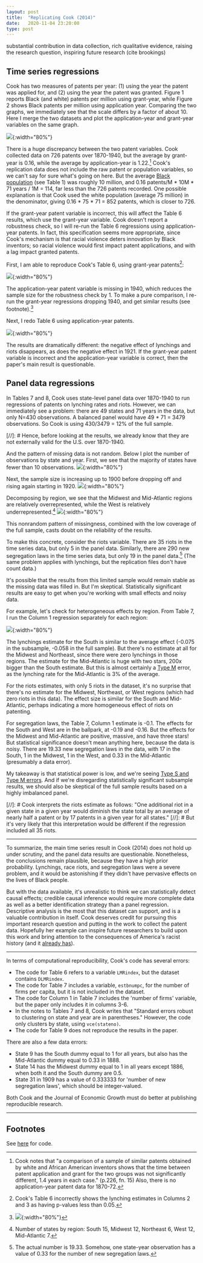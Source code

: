 ```yaml
---
layout: post
title:  "Replicating Cook (2014)"
date:   2020-11-04 23:20:00
type: post
---
```


substantial contribution in data collection, rich qualitative evidence, raising the research question, inspiring future research (cite brookings)

Time series regressions
-----------------------

Cook has two measures of patents per year: (1) using the year the patent was applied for, and (2) using the year the patent was granted. 
Figure 1 reports Black (and white) patents per million using grant-year, while Figure 2 shows Black patents per million using application year.
Comparing the two graphs, we immediately see that the scale differs by a factor of about 10.
Here I merge the two datasets and plot the application-year and grant-year variables on the same graph.

![](https://michaelwiebe.com/assets/cook_replication/fig_1_2.png){:width="80%"}

There is a huge discrepancy between the two patent variables.
Cook collected data on 726 patents over 1870-1940, but the average by grant-year is 0.16, while the average by application-year is 1.22.[^1]
Cook's replication data does not include the raw patent or population variables, so we can't say for sure what's going on here.
But the average [Black population](https://www.census.gov/content/dam/Census/library/working-papers/2002/demo/POP-twps0056.pdf) (see Table 1) was roughly 10 million, and 0.16 patents/M * 10M * 71 years / 1M  = 114, far less than the 726 patents recorded.
One possible explanation is that Cook used the white population (average 75 million) in the denominator, giving 0.16 * 75 * 71 = 852 patents, which is closer to 726.

If the grant-year patent variable is incorrect, this will affect the Table 6 results, which use the grant-year variable. Cook doesn't report a robustness check, so I will re-run the Table 6 regressions using application-year patents. In fact, this specification seems more appropriate, since Cook's mechanism is that racial violence deters innovation by Black inventors; so racial violence would first impact patent applications, and with a lag impact granted patents.

First, I am able to reproduce Cook's Table 6, using grant-year patents[^2]:

![](https://michaelwiebe.com/assets/cook_replication/table6a.png){:width="80%"}

The application-year patent variable is missing in 1940, which reduces the sample size for the robustness check by 1. To make a pure comparison, I re-run the grant-year regressions dropping 1940, and get similar results (see footnote).[^3]

Next, I redo Table 6 using application-year patents.

![](https://michaelwiebe.com/assets/cook_replication/table6c.png){:width="80%"}

The results are dramatically different: the negative effect of lynchings and riots disappears, as does the negative effect in 1921.
If the grant-year patent variable is incorrect and the application-year variable is correct, then the paper's main result is questionable.

Panel data regressions
----------------------

In Tables 7 and 8, Cook uses state-level panel data over 1870-1940 to run regressions of patents on lynching rates and riots.
However, we can immediately see a problem: there are 49 states and 71 years in the data, but only N=430 observations. A balanced panel would have 49 * 71 = 3479 observations. So Cook is using 430/3479 = 12% of the full sample. 

[//]: # Hence, before looking at the results, we already know that they are not externally valid for the U.S. over 1870-1940.

And the pattern of missing data is not random. 
Below I plot the number of observations by state and year. 
First, we see that the majority of states have fewer than 10 observations.
![](https://michaelwiebe.com/assets/cook_replication/obs_state.png){:width="80%"}

Next, the sample size is increasing up to 1900 before dropping off and rising again starting in 1920.
![](https://michaelwiebe.com/assets/cook_replication/obs_year.png){:width="80%"}

Decomposing by region, we see that the Midwest and Mid-Atlantic regions are relatively overrepresented, while the West is relatively underrepresented.[^4]
![](https://michaelwiebe.com/assets/cook_replication/obs_region.png){:width="80%"}

This nonrandom pattern of missingness, combined with the low coverage of the full sample, casts doubt on the reliability of the results.
<!-- severely undermines the external validity of the results. This dataset is not representative of the U.S. over 1870-1940. -->

To make this concrete, consider the riots variable. There are 35 riots in the time series data, but only 5 in the panel data. 
Similarly, there are 290 new segregation laws in the time series data, but only 19 in the panel data.[^5]
(The same problem applies with lynchings, but the replication files don't have count data.)

It's possible that the results from this limited sample would remain stable as the missing data was filled in. But I'm skeptical. 
Statistically significant results are easy to get when you're working with small effects and noisy data.

For example, let's check for heterogeneous effects by region.
From Table 7, I run the Column 1 regression separately for each region:

![](https://michaelwiebe.com/assets/cook_replication/table7_region.png){:width="80%"}

The lynchings estimate for the South is similar to the average effect (-0.075 in the subsample, -0.058 in the full sample).
But there's no estimate at all for the Midwest and Northeast, since there were zero lynchings in those regions.
The estimate for the Mid-Atlantic is huge with two stars, 200x bigger than the South estimate. But this is almost certainly a [Type M](https://cran.r-project.org/web/packages/retrodesign/vignettes/Intro_To_retrodesign.html) error, as the lynching rate for the Mid-Atlantic is 3% of the average.

For the riots estimates, with only 5 riots in the dataset, it's no surprise that there's no estimate for the Midwest, Northeast, or West regions (which had zero riots in this data). The effect size is similar for the South and Mid-Atlantic, perhaps indicating a more homogeneous effect of riots on patenting.

For segregation laws, the Table 7, Column 1 estimate is -0.1. The effects for the South and West are in the ballpark, at -0.19 and -0.16. But the effects for the Midwest and Mid-Atlantic are positive, massive, and have three stars! 
But statistical significance doesn't mean anything here, because the data is noisy.
There are 19.33 new segregation laws in the data, with 17 in the South, 1 in the Midwest, 1 in the West, and 0.33 in the Mid-Atlantic (presumably a data error).

My takeaway is that statistical power is low, and we're seeing [Type S and Type M errors](https://cran.r-project.org/web/packages/retrodesign/vignettes/Intro_To_retrodesign.html). 
And if we're disregarding statistically significant subsample results, we should also be skeptical of the full sample results based on a highly imbalanced panel.

<!-- Hence, it seems a near-certainty that the Table 7 and 8 estimates would be different if we ran the regressions using a balanced panel.
In other words, the state-level results are 'dead on arrival', and are not externally valid for the U.S. over 1870-1940. -->

[//]: # Cook interprets the riots estimate as follows: "One additional riot in a given state in a given year would diminish the state total by an average of nearly half a patent or by 17 patents in a given year for all states." 
[//]: # But it's very likely that this interpretation would be different if the regression included all 35 riots.

---------
To summarize, the main time series result in Cook (2014) does not hold up under scrutiny, and the panel data results are questionable.
Nonetheless, the conclusions remain plausible, because they have a high prior probability. Lynchings, race riots, and segregation laws were a severe problem, and it would be astonishing if they didn't have pervasive effects on the lives of Black people.

But with the data available, it's unrealistic to think we can statistically detect causal effects; credible causal inference would require more complete data as well as a better identification strategy than a panel regression. Descriptive analysis is the most that this dataset can support, and is a valuable contribution in itself. Cook deserves credit for pursuing this important research question and putting in the work to collect the patent data. Hopefully her example can inspire future researchers to build upon this work and bring attention to the consequences of America's racist history (and it [already has](https://www.brookings.edu/research/the-black-innovators-who-elevated-the-united-states-reassessing-the-golden-age-of-invention/)).

---------
In terms of computational reproducibility, Cook's code has several errors:
- The code for Table 6 refers to a variable `LMRindex`, but the dataset contains `DLMRindex`.
- The code for Table 7 includes a variable, `estbnumpc`, for the number of firms per capita, but it is not included in the dataset.
- The code for Column 1 in Table 7 includes the 'number of firms' variable, but the paper only includes it in columns 3-6.
- In the notes to Tables 7 and 8, Cook writes that "Standard errors robust to clustering on state and year are in parentheses." However, the code only clusters by state, using `vce(stateno)`.
- The code for Table 9 does not reproduce the results in the paper.

There are also a few data errors:
- State 9 has the South dummy equal to 1 for all years, but also has the Mid-Atlantic dummy equal to 0.33 in 1888.
- State 14 has the Midwest dummy equal to 1 in all years except 1886, when both it and the South dummy are 0.5.
- State 31 in 1909 has a value of 0.333333 for 'number of new segregation laws', which should be integer-valued.

Both Cook and the Journal of Economic Growth must do better at publishing reproducible research.

-----------------

Footnotes
---------
See [here](https://github.com/maswiebe/metrics/blob/main/) for  code.

[^1]: Cook notes that "a comparison of a sample of similar patents obtained by white and African American inventors shows that the time between patent application and grant for the two groups was not significantly different, 1.4 years in each case." (p.226, fn. 15) Also, there is no application-year patent data for 1870-72.

[^2]: Cook's Table 6 incorrectly shows the lynching estimates in Columns 2 and 3 as having p-values less than 0.05.

[^3]: ![](https://michaelwiebe.com/assets/cook_replication/table6b.png){:width="80%"}

[^4]: Number of states by region: South 15, Midwest 12, Northeast 6, West 12, Mid-Atlantic 7.

[^5]: The actual number is 19.33. Somehow, one state-year observation has a value of 0.33 for the number of new segregation laws.
